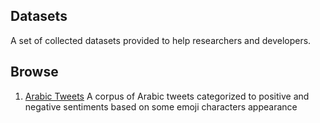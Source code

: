 ## Datasets

A set of collected datasets provided to help researchers and developers.

## Browse

1. [Arabic Tweets](http://google.com) A corpus of Arabic tweets categorized to positive and negative sentiments based on some emoji characters appearance